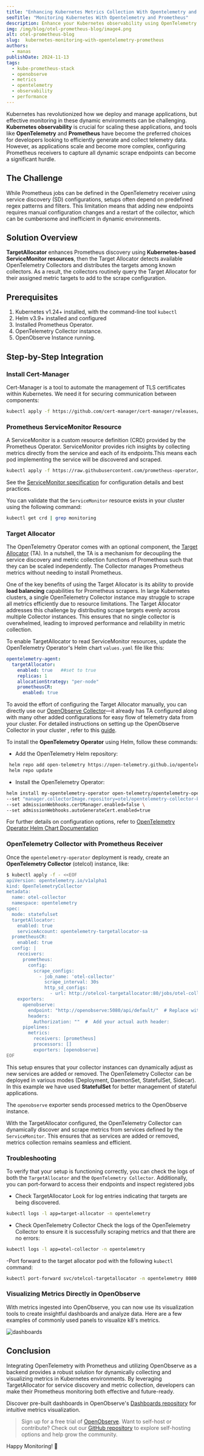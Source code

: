 ```yaml
---
title: "Enhancing Kubernetes Metrics Collection With Opentelemetry and Prometheus"
seoTitle: "Monitoring Kubernetes With Opentelemetry and Prometheus"
description: Enhance your Kubernetes observability using OpenTelemetry and Prometheus. TargetAllocator optimizes target discovery, ensuring reliable monitoring in dynamic settings.
img: /img/blog/otel-prometheus-blog/image4.png
alt: otel-prometheus-blog
slug:  kubernetes-monitoring-with-opentelemetry-prometheus
authors: 
  - manas
publishDate: 2024-11-13
tags:
  - kube-prometheus-stack 
  - openobserve
  - metrics
  - opentelemetry
  - observability
  - performance
---
```


Kubernetes has revolutionized how we deploy and manage applications, but effective monitoring in these dynamic environments can be challenging. **Kubernetes observability** is crucial for scaling these applications, and tools like **OpenTelemetry** and **Prometheus** have become the preferred choices for developers looking to efficiently generate and collect telemetry data. However, as applications scale and become more complex, configuring Prometheus receivers to capture all dynamic scrape endpoints can become a significant hurdle.

## The Challenge

While Prometheus jobs can be defined in the OpenTelemetry receiver using service discovery (SD) configurations, setups often depend on predefined regex patterns and filters. This limitation means that adding new endpoints requires manual configuration changes and a restart of the collector, which can be cumbersome and inefficient in dynamic environments.

## Solution Overview

**TargetAllocator** enhances Prometheus discovery using **Kubernetes-based ServiceMonitor resources**, then the Target Allocator detects available OpenTelemetry Collectors and distributes the targets among known collectors. As a result, the collectors routinely query the Target Allocator for their assigned metric targets to add to the scrape configuration.

## Prerequisites

1.  Kubernetes v1.24+ installed, with the command-line tool `kubectl`
2.  Helm v3.9+ installed and configured
4.  Installed Prometheus Operator.
5.  OpenTelemetry Collector instance.
6.  OpenObserve Instance running.

## Step-by-Step Integration

### Install Cert-Manager

Cert-Manager is a tool to automate the management of TLS certificates within Kubernetes. We need it for securing communication between components:
```bash
kubectl apply -f https://github.com/cert-manager/cert-manager/releases/download/v1.13.1/cert-manager.yaml
```

### Prometheus ServiceMonitor Resource

A ServiceMonitor is a custom resource definition (CRD) provided by the Prometheus Operator. ServiceMonitor provides rich insights by collecting metrics directly from the service and each of its endpoints.This means each pod implementing the service will be discovered and scraped.

```bash
kubectl apply -f https://raw.githubusercontent.com/prometheus-operator/prometheus-operator/main/example/prometheus-operator-crd/monitoring.coreos.com_servicemonitors.yaml
```

See the [ServiceMonitor specification](https://github.com/prometheus-operator/prometheus-operator/blob/main/Documentation/api.md#monitoring.coreos.com/v1.ServiceMonitor) for configuration details and best practices.

You can validate that the `ServiceMonitor` resource exists in your cluster using the following command:

```bash
kubectl get crd | grep monitoring
```

### Target Allocator

The OpenTelemetry Operator comes with an optional component, the [Target Allocator](https://opentelemetry.io/docs/kubernetes/operator/target-allocator/) (TA). In a nutshell, the TA is a mechanism for decoupling the service discovery and metric collection functions of Prometheus such that they can be scaled independently. The Collector manages Prometheus metrics without needing to install Prometheus. 

One of the key benefits of using the Target Allocator is its ability to provide **load balancing** capabilities for Prometheus scrapers. In large Kubernetes clusters, a single OpenTelemetry Collector instance may struggle to scrape all metrics efficiently due to resource limitations. The Target Allocator addresses this challenge by distributing scrape targets evenly across multiple Collector instances. This ensures that no single collector is overwhelmed, leading to improved performance and reliability in metric collection.


To enable TargetAllocator to read ServiceMonitor resources, update the OpenTelemetry Operator's Helm chart `values.yaml` file like this:
```yaml
opentelemetry-agent:
  targetAllocator:
    enabled: true   ##set to true
    replicas: 1
    allocationStrategy: "per-node"
    prometheusCR:
      enabled: true
```
To avoid the effort of configuring the Target Allocator manually, you can directly use our [OpenObserve Collector](https://github.com/openobserve/openobserve-helm-chart/blob/main/charts/openobserve-collector/README.md)—it already has TA configured along with many other added configurations for easy flow of telemetry data from your cluster. For detailed instructions on setting up the OpenObserve Collector in your cluster , refer to this [guide](https://openobserve.ai/blog/efficient-kubernetes-log-streaming).


To install the **OpenTelemetry Operator** using Helm, follow these commands:
 - Add the OpenTelemetry Helm repository:
```bash
 helm repo add open-telemetry https://open-telemetry.github.io/opentelemetry-helm-charts
 helm repo update
```

- Install the OpenTelemetry Operator:
```bash
helm install my-opentelemetry-operator open-telemetry/opentelemetry-operator \
--set "manager.collectorImage.repository=otel/opentelemetry-collector-k8s" \
--set admissionWebhooks.certManager.enabled=false \
--set admissionWebhooks.autoGenerateCert.enabled=true
```

For further details on configuration options, refer to [OpenTelemetry Operator Helm Chart Documentation](entelemetry.io/docs/kubernetes/helm/operator/)



### OpenTelemetry Collector with Prometheus Receiver

Once the `opentelemetry-operator` deployment is ready, create an **OpenTelemetry Collector** (otelcol) instance, like:

```bash
$ kubectl apply -f - <<EOF
apiVersion: opentelemetry.io/v1alpha1
kind: OpenTelemetryCollector
metadata:
  name: otel-collector
  namespace: opentelemetry
spec:
  mode: statefulset
  targetAllocator:
    enabled: true
    serviceAccount: opentelemetry-targetallocator-sa
  prometheusCR:
    enabled: true
  config: |
    receivers:
      prometheus:
        config:
          scrape_configs:
            - job_name: 'otel-collector'
              scrape_interval: 30s
              http_sd_configs:
                - url: http://otelcol-targetallocator:80/jobs/otel-collector/targets?collector_id=${POD_NAME}
    exporters:
      openobserve:
        endpoint: "http://openobserve:5080/api/default/"  # Replace with your actual OpenObserve endpoint
        headers:
          Authorization: ""  #  Add your actual auth header:
      pipelines:
        metrics:
          receivers: [prometheus]
          processors: []
          exporters: [openobserve]
EOF
```

This setup ensures that your collector instances can dynamically adjust as new services are added or removed. The OpenTelemetry Collector can be deployed in various modes (Deployment, DaemonSet, StatefulSet, Sidecar). In this example we have used **StatefulSet** for better management of stateful applications.

The `openobserve` exporter sends processed metrics to the OpenObserve instance.

With the TargetAllocator configured, the OpenTelemetry Collector can dynamically discover and scrape metrics from services defined by the `ServiceMonitor`. This ensures that as services are added or removed, metrics collection remains seamless and efficient.

### Troubleshooting

To verify that your setup is functioning correctly, you can check the logs of both the `TargetAllocator` and the `OpenTelemetry Collector`. Additionally, you can port-forward to access their endpoints and inspect registered jobs

- Check TargetAllocator
Look for log entries indicating that targets are being discovered.
```bash
kubectl logs -l app=target-allocator -n opentelemetry
```
- Check OpenTelemetry Collector
Check the logs of the OpenTelemetry Collector to ensure it is successfully scraping metrics and that there are no errors:
```bash
kubectl logs -l app=otel-collector -n opentelemetry
```
-Port forward to the target allocator pod with the following `kubectl` command:
```bash
kubectl port-forward svc/otelcol-targetallocator -n opentelemetry 8080:80
```

### Visualizing Metrics Directly in OpenObserve

With metrics ingested into OpenObserve, you can now use its visualization tools to create insightful dashboards and analyze data. Here are a few examples of commonly used panels to visualize k8's metrics.

![dashboards](/img/blog/otel-prometheus-blog/image2.gif)

## Conclusion

Integrating OpenTelemetry with Prometheus and utilizing OpenObserve as a backend provides a robust solution for dynamically collecting and visualizing metrics in Kubernetes environments. By leveraging TargetAllocator for service discovery and metric collection, developers can make their Prometheus monitoring both effective and future-ready.

Discover pre-built dashboards in OpenObserve's [Dashboards repository](https://github.com/openobserve/dashboards) for intuitive metrics visualization.

> Sign up for a free trial of [OpenObserve](https://auth1.openobserve.ai/ui/login/login?authRequestID=293082805590667592). Want to self-host or contribute? Check out our [GitHub repository](https://github.com/openobserve/openobserve) to explore self-hosting options and help grow the community.

Happy Monitoring! 🚀
